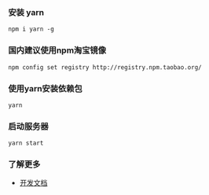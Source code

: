 ### 安装 yarn
```
npm i yarn -g
```

### 国内建议使用npm淘宝镜像
```
npm config set registry http://registry.npm.taobao.org/
```

### 使用yarn安装依赖包
```
yarn
```

### 启动服务器
```
yarn start
```

### 了解更多
- [开发文档](https://www.steedos.com/developer/)
